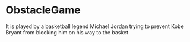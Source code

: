 # ObstacleGame

It is played by a basketball legend Michael Jordan trying to prevent Kobe Bryant from blocking him on his way to the basket
